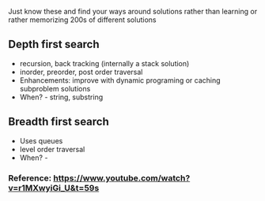 Just know these and find your ways around solutions rather than learning or rather memorizing 200s of different solutions 

## Depth first search
 - recursion, back tracking (internally a stack solution)
 - inorder, preorder, post order traversal
 - Enhancements: improve with dynamic programing or caching subproblem solutions
 - When? - string, substring 

## Breadth first search
 - Uses queues
 - level order traversal
 - When? - 
 
 
 
 ### Reference: https://www.youtube.com/watch?v=r1MXwyiGi_U&t=59s
